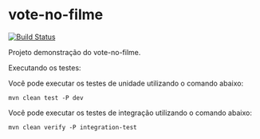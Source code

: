 vote-no-filme
=======================

[![Build Status](https://travis-ci.org/tiarebalbi/vote-no-filme.svg?branch=master)](https://travis-ci.org/tiarebalbi/vote-no-filme)

Projeto demonstração do vote-no-filme.

Executando os testes:

Você pode executar os testes de unidade utilizando o comando abaixo:

	mvn clean test -P dev

Você pode executar os testes de integração utilizando o comando abaixo:

	mvn clean verify -P integration-test



